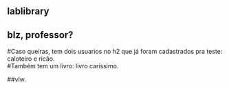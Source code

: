 ## lablibrary

## blz, professor?
#Caso queiras, tem dois usuarios no h2 que já foram cadastrados pra teste: caloteiro e ricão.  
#Também tem um livro: livro caríssimo.

##vlw.
